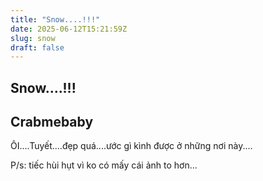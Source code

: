 ```yaml
---
title: "Snow....!!!"
date: 2025-06-12T15:21:59Z
slug: snow
draft: false
---
```


## Snow....!!!

## Crabmebaby

ÔI....Tuyết....đẹp quá....ước gì kình được ở những nơi này.... 

	
	
		


	
	
		





	
	
		



	
	
		
 


	
	
		
 


	
	
		
 


	
	
		
 


	
	
		
 

	
	
		
 


	
	
		



P/s: tiếc hùi hụt vì ko có mấy cái ảnh to hơn...